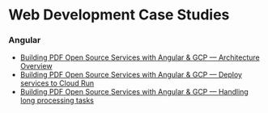 # Web Development Case Studies

### Angular
- [Building PDF Open Source Services with Angular & GCP — Architecture Overview](https://itnext.io/building-pdf-open-source-services-with-angular-gcp-part-1-024a2b9ae2b1)
- [Building PDF Open Source Services with Angular & GCP — Deploy services to Cloud Run](https://itnext.io/building-pdf-open-source-services-with-angular-gcp-deploy-services-to-cloud-run-686b5b8fb87b)
- [Building PDF Open Source Services with Angular & GCP — Handling long processing tasks](https://itnext.io/building-pdf-open-source-services-with-angular-gcp-handling-long-processing-tasks-e15cb4e511d3)
